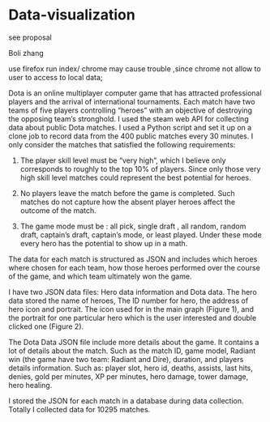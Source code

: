 # Data-visualization
see proposal

Boli zhang

use firefox run index/ 
chrome may cause trouble ,since chrome not allow to user to access to local data;

Dota  is an online multiplayer computer game that has attracted professional players and the arrival of international tournaments. 
Each match have two teams of five players controlling “heroes” with an objective of destroying the opposing team’s stronghold. 
I used the steam web API for collecting data about public Dota matches. 
I used a Python script and set it up on a clone job to record data from the 400 public matches every 30 minutes.
I only consider the matches that satisfied the following requirements:
1.	The player skill level must be “very high”, which I believe only corresponds to roughly to the top 10% of players. 
Since only those very high skill level matches could represent the best potential for heroes. 

2.	No players leave the match before the game is completed.
Such matches do not capture how the absent player heroes affect the outcome of the match. 

3.	The game mode must be : all pick, single draft , all random, random draft, captain’s draft, captain’s mode, or least played. 
Under these mode every hero has the potential to show up in a math. 

The data for each match is structured as JSON and includes which heroes where chosen for each team, 
how those heroes performed over the course of the game, and which team ultimately won the game.

I have two JSON data files: Hero data information and Dota data. The hero data stored the name of heroes, 
The ID number for hero, the address of hero icon and portrait. The icon used for in the main graph (Figure 1),
and the portrait for one particular hero which is the user interested and double clicked one (Figure 2). 

The Dota Data JSON file include more details about the game. It contains a lot of details about the match.
Such as the match ID, game model, Radiant win (the game have two team: Radiant and Dire), 
duration, and players details information. Such as: player slot, hero id, deaths, assists, last hits, denies, gold per minutes,
XP per minutes, hero damage, tower damage, hero healing. 

I stored the JSON for each match in a database during data collection. Totally I collected data for 10295 matches. 
           

